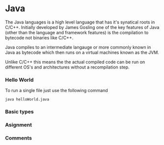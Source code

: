 # Java

The Java languages is a high level language that has it's synatical roots in C/C++. Initially developed by James Gosling one of the key features of Java (other than the language and framework features) is the compilation to bytecode not binaries like C/C++.

Java compiles to an intermediate langauge or more commonly known in Java as bytecode which then runs on a virtual machines known as the JVM.

Unlike C/C++ this means the the actual compiled code can be run on different OS's and architectures without a recompilation step.

### Hello World

To run a single file just use the following command

```
java helloWorld.java
```

### Basic types

### Asignment

### Comments